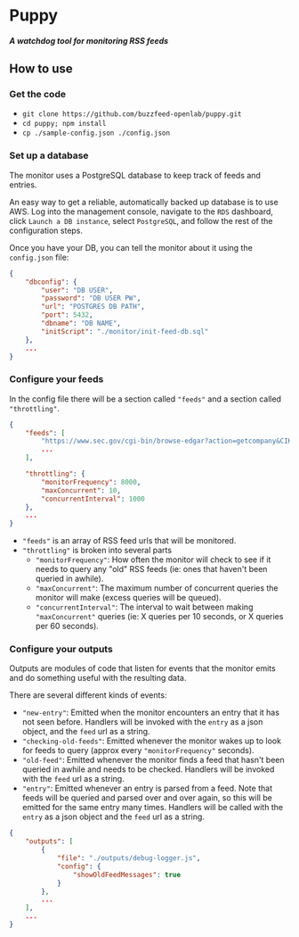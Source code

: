 # Puppy

##### A watchdog tool for monitoring RSS feeds


## How to use

### Get the code

- `git clone https://github.com/buzzfeed-openlab/puppy.git`
- `cd puppy; npm install`
- `cp ./sample-config.json ./config.json`

### Set up a database
The monitor uses a PostgreSQL database to keep track of feeds and entries. 

An easy way to get a reliable, automatically backed up database is to use AWS. Log into the management console, navigate to the `RDS` dashboard, click `Launch a DB instance`, select `PostgreSQL`, and follow the rest of the configuration steps.

Once you have your DB, you can tell the monitor about it using the `config.json` file:

```json
{
    "dbconfig": {
        "user": "DB USER",
        "password": "DB USER PW",
        "url": "POSTGRES DB PATH",
        "port": 5432,
        "dbname": "DB NAME",
        "initScript": "./monitor/init-feed-db.sql"
    },
    ...
}
```

### Configure your feeds
In the config file there will be a section called `"feeds"` and a section called `"throttling"`.

```json
{
    "feeds": [
        "https://www.sec.gov/cgi-bin/browse-edgar?action=getcompany&CIK=0001440512&type=&dateb=&owner=exclude&start=0&count=40&output=atom",
        ...
    ],

    "throttling": {
        "monitorFrequency": 8000,
        "maxConcurrent": 10,
        "concurrentInterval": 1000
    },
    ...
}
```

- `"feeds"` is an array of RSS feed urls that will be monitored.
- `"throttling"` is broken into several parts
	- `"monitorFrequency"`: How often the monitor will check to see if it needs to query any "old" RSS feeds (ie: ones that haven't been queried in awhile).
	- `"maxConcurrent"`: The maximum number of concurrent queries the monitor will make (excess queries will be queued).
	- `"concurrentInterval"`: The interval to wait between making `"maxConcurrent"` queries (ie: X queries per 10 seconds, or X queries per 60 seconds).


### Configure your outputs
Outputs are modules of code that listen for events that the monitor emits and do something useful with the resulting data.

There are several different kinds of events:

- `"new-entry"`: Emitted when the monitor encounters an entry that it has not seen before. Handlers will be invoked with the `entry` as a json object, and the `feed` url as a string.
- `"checking-old-feeds"`: Emitted whenever the monitor wakes up to look for feeds to query (approx every `"monitorFrequency"` seconds).
- `"old-feed"`: Emitted whenever the monitor finds a feed that hasn't been queried in awhile and needs to be checked. Handlers will be invoked with the `feed` url as a string.
- `"entry"`: Emitted whenever an entry is parsed from a feed. Note that feeds will be queried and parsed over and over again, so this will be emitted for the same entry many times. Handlers will be called with the `entry` as a json object and the `feed` url as a string.

```json
{
	"outputs": [
        {
            "file": "./outputs/debug-logger.js",
            "config": {
                "showOldFeedMessages": true
            }
        },
        ...
    ],
    ...
}

```
